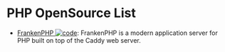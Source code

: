 # PHP OpenSource List

- [FrankenPHP ![code](https://martrix-usa.oss-accelerate.aliyuncs.com/logo/code.svg)](https://github.com/dunglas/frankenphp): FrankenPHP is a modern application server for PHP built on top of the Caddy web server.

